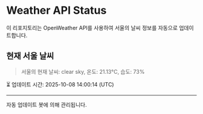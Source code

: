 
# Weather API Status

이 리포지토리는 OpenWeather API를 사용하여 서울의 날씨 정보를 자동으로 업데이트합니다.

## 현재 서울 날씨
> 서울의 현재 날씨: clear sky, 온도: 21.13°C, 습도: 73%

⏳ 업데이트 시간: 2025-10-08 14:00:14 (UTC)

---
자동 업데이트 봇에 의해 관리됩니다.
